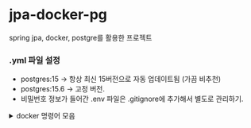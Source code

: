 # jpa-docker-pg
spring jpa, docker, postgre를 활용한 프로젝트

### .yml 파일 설정
- postgres:15 → 항상 최신 15버전으로 자동 업데이트됨 (가끔 비추천)
- postgres:15.6 → 고정 버전.
- 비밀번호 정보가 들어간 .env 파일은 .gitignore에 추가해서 별도로 관리하기.

<details>
  <summary>docker 명령어 모음</summary>
  <사용하는 명령어><br>
  docker-compose up -d .yml 파일 기반 설치
  <br> docker start postgres15_6 pgadmin 컨테이너(postgres15_6,  pgadmin) 실행
  <br> docker stop postgres15_6 pgadmin 컨테이너 중단
  <br> docker-compose down 컨테이너 중지 (.yml 파일이 있는 경로에서 실행)
  <br> docker-compose down -v 볼륨 포함 삭제
  <br> docker-compose down --rmi all -v 이미지까지 삭제
  <br><br>
  
  <기본명령어><br>
  docker-compose up -d	컨테이너 최초 실행 또는 재실행 (필요시 재생성 포함)
  <br> docker ps 실행중인 컨테이너 확인
  <br> docker start <컨테이너명>	이미 생성된 컨테이너를 다시 시작할 때 사용
  <br> docker ps -a	정지된 컨테이너 목록 포함 전체 컨테이너 확인
  <br> docker logs <컨테이너명>	컨테이너 로그 확인해서 정상 작동 여부 체크
</details>
